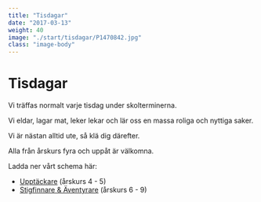 ```yaml
---
title: "Tisdagar"
date: "2017-03-13"
weight: 40
image: "./start/tisdagar/P1470842.jpg"
class: "image-body"
---
```

# Tisdagar

Vi träffas normalt varje tisdag under skolterminerna.

Vi eldar, lagar mat, leker lekar och lär oss en massa roliga och nyttiga saker.

Vi är nästan alltid ute, så klä dig därefter.

Alla från årskurs fyra och uppåt är välkomna.

Ladda ner vårt schema här:
- [Upptäckare](/tisdagar/2017-t1-ut.pdf) (årskurs 4 - 5)
- [Stigfinnare & Äventyrare](/tisdagar/2017-t1-sfat.pdf) (årskurs 6 - 9)
